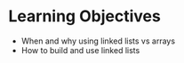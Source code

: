 # Learning Objectives

* When and why using linked lists vs arrays
* How to build and use linked lists
